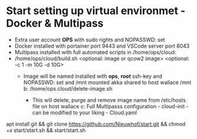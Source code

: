 # Start setting up virtual environmet - Docker & Multipass
 * Extra user account <b>OPS</b> with sudo rights and NOPASSWD: set
 * Docker installed with portainer port 9443 and VSCode server port 8043
 * Multipass installed with full automated scripts in /home/ops/cloud:
  * /home/ops/cloud/build.sh <name> <optional: image or qcow2 image> <optional: -c 1 -m 10G -d 10G>
    - Image will be named installed with <b>ops</b>, <b>root</b> ssh-key and NOPASSWD: set and /mnt mounted akka shared to host wallace /mnt
    b: /home/ops.cloud/delete-image.sh <name>
       - This will delete, purge and remove image name from /etc/hosts file on host wallace
    c: Full Multipasss configuration - cloud-init - can be modified to your liking - Cloud.yaml
    
    
apt install git && git clone https://github.com/Nieuwhof/start.git && chmod +x start/start.sh && start/start.sh

